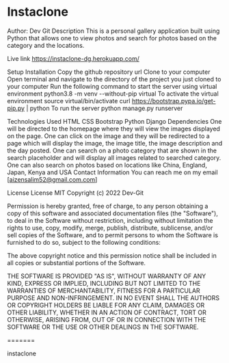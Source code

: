 # Instaclone

Author: Dev Git
Description
This is a personal gallery application built using Python that allows one to view photos and search for photos based on the category and the locations.

Live link
https://instaclone-dg.herokuapp.com/

Setup Installation
Copy the github repository url
Clone to your computer
Open terminal and navigate to the directory of the project you just cloned to your computer
Run the following command to start the server using virtual environment python3.8 -m venv --without-pip virtual
To activate the virtual environment source virtual/bin/activate curl https://bootstrap.pypa.io/get-pip.py | python
To run the server
python manage.py runserver

Technologies Used
HTML
CSS
Bootstrap
Python
Django
Dependencies
One will be directed to the homepage where they will view the images displayed on the page.
One can click on the image and they will be redirected to a page which will display the image, the image title, the image description and the day posted.
One can search on a photo category that are shown in the search placeholder and will display all images related to searched category.
One can also search on photos based on locations like China, England, Japan, Kenya and USA
Contact Information
You can reach me on my email [aizensalim52@gmail.com.com]

License
License MIT Copyright (c) 2022 Dev-Git

Permission is hereby granted, free of charge, to any person obtaining a copy of this software and associated documentation files (the "Software"), to deal in the Software without restriction, including without limitation the rights to use, copy, modify, merge, publish, distribute, sublicense, and/or sell copies of the Software, and to permit persons to whom the Software is furnished to do so, subject to the following conditions:

The above copyright notice and this permission notice shall be included in all copies or substantial portions of the Software.

THE SOFTWARE IS PROVIDED "AS IS", WITHOUT WARRANTY OF ANY KIND, EXPRESS OR IMPLIED, INCLUDING BUT NOT LIMITED TO THE WARRANTIES OF MERCHANTABILITY, FITNESS FOR A PARTICULAR PURPOSE AND NON-INFRINGEMENT. IN NO EVENT SHALL THE AUTHORS OR COPYRIGHT HOLDERS BE LIABLE FOR ANY CLAIM, DAMAGES OR OTHER LIABILITY, WHETHER IN AN ACTION OF CONTRACT, TORT OR OTHERWISE, ARISING FROM, OUT OF OR IN CONNECTION WITH THE SOFTWARE OR THE USE OR OTHER DEALINGS IN THE SOFTWARE.

=======

instaclone
